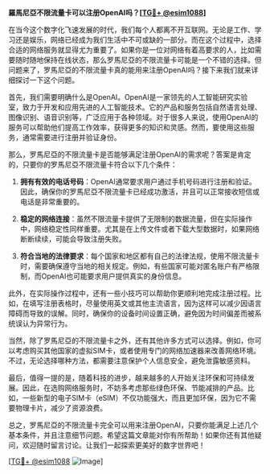 **羅馬尼亞不限流量卡可以注册OpenAI吗？[[TG💪+ @esim1088](https://t.me/s/esim1088)]**

在当今这个数字化飞速发展的时代，我们每个人都离不开互联网。无论是工作、学习还是娱乐，网络已经成为我们生活中不可或缺的一部分。而在这个过程中，选择合适的网络服务就显得尤为重要了。如果你是一位对网络有着高要求的人，比如需要随时随地保持在线状态，那么罗馬尼亞的不限流量卡可能是一个不错的选择。但问题来了，罗馬尼亞的不限流量卡真的能用来注册OpenAI吗？接下来我们就来详细探讨一下这个问题。

首先，我们需要明确什么是OpenAI。OpenAI是一家领先的人工智能研究实验室，致力于开发和应用先进的人工智能技术。它的产品和服务包括自然语言处理、图像识别、语音识别等，广泛应用于各种领域。对于很多人来说，使用OpenAI的服务可以帮助他们提高工作效率，获得更多的知识和灵感。然而，要使用这些服务，通常需要进行注册并验证身份。

那么，罗馬尼亞的不限流量卡是否能够满足注册OpenAI的需求呢？答案是肯定的，只要你的罗馬尼亞不限流量卡符合以下几个条件：

1. **拥有有效的电话号码**：OpenAI通常要求用户通过手机号码进行注册和验证。因此，确保你的罗馬尼亞不限流量卡已经成功激活，并且可以正常接收短信或电话是非常重要的。

2. **稳定的网络连接**：虽然不限流量卡提供了无限制的数据流量，但在实际操作中，网络稳定性同样重要。尤其是在上传文件或者下载大型数据时，如果网络断断续续，可能会导致注册失败。

3. **符合当地的法律要求**：每个国家和地区都有自己的法律法规，使用不限流量卡时，需要确保遵守当地的相关规定。例如，有些国家可能对匿名账户有严格限制，而OpenAI也可能要求用户提供真实的身份信息。

此外，在实际操作过程中，还有一些小技巧可以帮助你更顺利地完成注册过程。比如，在填写注册表格时，尽量使用英文或其他主流语言，因为这样可以减少因语言障碍而导致的误解。同时，确保你的设备时间设置正确，避免因为时间偏差而被系统误认为异常行为。

当然，除了罗馬尼亞的不限流量卡之外，还有其他许多方式可以选择。例如，你可以考虑购买其他国家的虚拟SIM卡，或者使用专门的网络加速器来改善网络环境。不过，无论选择哪种方法，都需要注意保护个人信息安全，避免泄露敏感资料。

最后，值得一提的是，随着科技的进步，越来越多的人开始关注环保和可持续发展。因此，在选购网络服务时，不妨多考虑那些绿色环保、节能减排的产品。比如，一些新型的电子SIM卡（eSIM）不仅功能强大，而且更加环保，因为它不需要物理卡片，减少了资源浪费。

总之，罗馬尼亞的不限流量卡完全可以用来注册OpenAI，只要你能满足上述几个基本条件，并且注意细节问题。希望这篇文章能对你有所帮助！如果你还有其他疑问，欢迎随时留言讨论。让我们一起探索更美好的数字世界吧！

[[TG💪+ @esim1088](https://t.me/s/esim1088) ![Image](https://i.postimg.cc/4NQfJmqS/Snipaste-2025-05-13-00-14-12.png)]